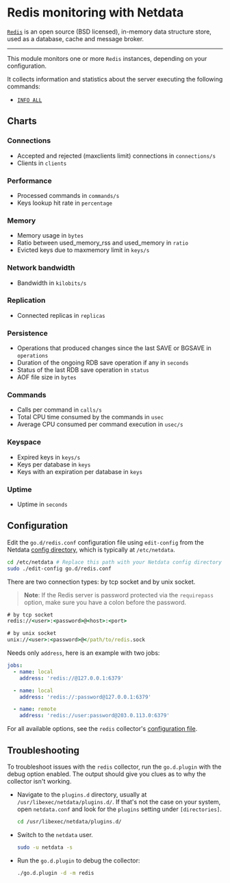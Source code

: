 <!--
title: "Redis monitoring with Netdata"
description: "Monitor the health and performance of Redis storage services with zero configuration, per-second metric granularity, and interactive visualizations."
custom_edit_url: https://github.com/netdata/go.d.plugin/edit/master/modules/redis/README.md
sidebar_label: "Redis"
-->

# Redis monitoring with Netdata

[`Redis`](https://redis.io/) is an open source (BSD licensed), in-memory data structure store, used as a database, cache
and message broker.

---

This module monitors one or more `Redis` instances, depending on your configuration.

It collects information and statistics about the server executing the following commands:

- [`INFO ALL`](https://redis.io/commands/info)

## Charts

### Connections

- Accepted and rejected (maxclients limit) connections in `connections/s`
- Clients in `clients`

### Performance

- Processed commands in `commands/s`
- Keys lookup hit rate in `percentage`

### Memory

- Memory usage in `bytes`
- Ratio between used_memory_rss and used_memory in `ratio`
- Evicted keys due to maxmemory limit in `keys/s`

### Network bandwidth

- Bandwidth in `kilobits/s`

### Replication

- Connected replicas in `replicas`

### Persistence

- Operations that produced changes since the last SAVE or BGSAVE in `operations`
- Duration of the ongoing RDB save operation if any in `seconds`
- Status of the last RDB save operation in `status`
- AOF file size in `bytes`

### Commands

- Calls per command in `calls/s`
- Total CPU time consumed by the commands in `usec`
- Average CPU consumed per command execution in `usec/s`

### Keyspace

- Expired keys in `keys/s`
- Keys per database in `keys`
- Keys with an expiration per database in `keys`

### Uptime

- Uptime in `seconds`

## Configuration

Edit the `go.d/redis.conf` configuration file using `edit-config` from the
Netdata [config directory](https://learn.netdata.cloud/docs/configure/nodes), which is typically at `/etc/netdata`.

```bash
cd /etc/netdata # Replace this path with your Netdata config directory
sudo ./edit-config go.d/redis.conf
```

There are two connection types: by tcp socket and by unix socket.

> **Note**: If the Redis server is password protected via the `requirepass` option, make sure you have a colon before
> the password.

```cmd
# by tcp socket
redis://<user>:<password>@<host>:<port>

# by unix socket
unix://<user>:<password>@</path/to/redis.sock
```

Needs only `address`, here is an example with two jobs:

```yaml
jobs:
  - name: local
    address: 'redis://@127.0.0.1:6379'

  - name: local
    address: 'redis://:password@127.0.0.1:6379'

  - name: remote
    address: 'redis://user:password@203.0.113.0:6379'
```

For all available options, see the `redis`
collector's [configuration file](https://github.com/netdata/go.d.plugin/blob/master/config/go.d/redis.conf).

## Troubleshooting

To troubleshoot issues with the `redis` collector, run the `go.d.plugin` with the debug option enabled. The output
should give you clues as to why the collector isn't working.

- Navigate to the `plugins.d` directory, usually at `/usr/libexec/netdata/plugins.d/`. If that's not the case on
  your system, open `netdata.conf` and look for the `plugins` setting under `[directories]`.

  ```bash
  cd /usr/libexec/netdata/plugins.d/
  ```

- Switch to the `netdata` user.

  ```bash
  sudo -u netdata -s
  ```

- Run the `go.d.plugin` to debug the collector:

  ```bash
  ./go.d.plugin -d -m redis
  ```
